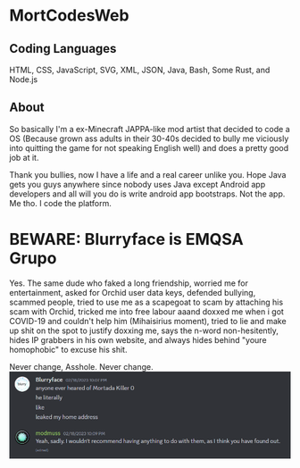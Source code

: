 # MortCodesWeb

## Coding Languages
HTML, CSS, JavaScript, SVG, XML, JSON, Java, Bash, Some Rust, and Node.js
## About
So basically I'm a ex-Minecraft JAPPA-like mod artist that decided to code a OS (Because grown ass adults in their 30-40s decided to bully me viciously into quitting the game for not speaking English well) and does a pretty good job at it.

Thank you bullies, now I have a life and a real career unlike you. Hope Java gets you guys anywhere since nobody uses Java except Android app developers and all will you do is write android app bootstraps. Not the app. Me tho. I code the platform.

# BEWARE: Blurryface is EMQSA Grupo
Yes. The same dude who faked a long friendship, worried me for entertainment, asked for Orchid user data keys, defended bullying, scammed people, tried to use me as a scapegoat to scam by attaching his scam with Orchid, tricked me into free labour aaand doxxed me when i got COVID-19 and couldn't help him (Mihaisirius moment), tried to lie and make up shit on the spot to justify doxxing me, says the n-word non-hesitently, hides IP grabbers in his own website, and always hides behind "youre homophobic" to excuse his shit.

Never change, Asshole. Never change.
<img src="blurryface.png"></img>

